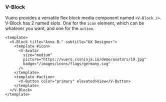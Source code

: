 ### V-Block

Vuero provides a versatile flex block media component named `<V-Block />`.
V-Block has 2 named slots. One for the `icon` element, which can
be whatever you want, and one for the `action`.

<!--code-->

```vue
<template>
  <V-Block title="Anna B." subtitle="UX Designer">
    <template #icon>
      <V-Avatar
        size="medium"
        picture="https://vuero.cssninja.io/demo/avatars/19.jpg"
        badge="/images/icons/flags/germany.svg"
      />
    </template>
    <template #action>
      <V-Button color="primary" elevated>View</V-Button>
    </template>
  </V-Block>
</template>
```

<!--/code-->

<!--example-->

<div class="field">
  <div class="control">
    <div class="l-card">
      <V-Block title="Anna B." subtitle="UX Designer">
        <template #icon>
          <V-Avatar 
            size="medium" 
            picture="https://vuero.cssninja.io/demo/avatars/19.jpg" 
            badge="/images/icons/flags/germany.svg" 
          />
        </template>
        <template #action>
          <V-Button color="primary" elevated>View</V-Button>
        </template>
      </V-Block>
    </div>
  </div>
</div>

<!--/example-->
